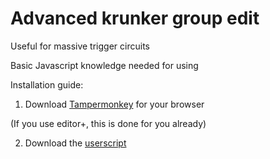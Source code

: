 # Advanced krunker group edit
Useful for massive trigger circuits

Basic Javascript knowledge needed for using

Installation guide:

1. Download [Tampermonkey](https://www.tampermonkey.net/) for your browser

(If you use editor+, this is done for you already)

2. Download the [userscript](https://gist.github.com/ZomboCode/a294eaa98281198cc51370ce113be03c/raw/79a498ae0ce9f27d5a741730c90949aaaa5bfebb/property-editor.user.js)



